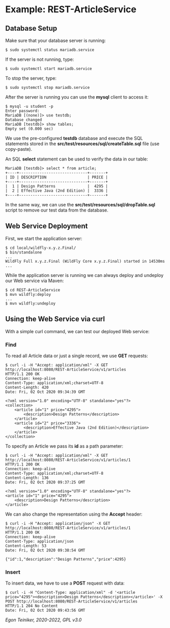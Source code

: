 # Example: REST-ArticleService

## Database Setup

Make sure that your database server is running:
```
$ sudo systemctl status mariadb.service
```
If the server is not running, type:
```
$ sudo systemctl start mariadb.service
``` 
To stop the server, type:
```
$ sudo systemctl stop mariadb.service
```

After the server is running you can use the **mysql** client to access it:
```
$ mysql -u student -p 
Enter password: 
MariaDB [(none)]> use testdb;
Database changed
MariaDB [testdb]> show tables;
Empty set (0.000 sec)
```
We use the pre-configured **testdb** database and execute the SQL statements 
stored in the **src/test/resources/sql/createTable.sql** file (use copy-paste).

An SQL **select** statement can be used to verify the data in our table:
```
MariaDB [testdb]> select * from article;
+----+------------------------------+-------+
| ID | DESCRIPTION                  | PRICE |
+----+------------------------------+-------+
|  1 | Design Patterns              |  4295 |
|  2 | Effective Java (2nd Edition) |  3336 |
+----+------------------------------+-------+
```
In the same way, we can use the **src/test/resources/sql/dropTable.sql** script
to remove our test data from the database.

## Web Service Deployment

First, we start the application server:
```
$ cd local/wildfly-x.y.z.Final/
$ bin/standalone 
...
WildFly Full x.y.z.Final (WildFly Core x.y.z.Final) started in 14530ms 
...
```
While the application server is running we can always deploy and undeploy our
Web service via Maven:
```
$ cd REST-ArticleService
$ mvn wildfly:deploy
...
$ mvn wildfly:undeploy
```

## Using the Web Service via curl

With a simple curl command, we can test our deployed Web service:
 
### Find 
To read all Article data or just a single record, we use **GET** requests:
```
$ curl -i -H "Accept: application/xml" -X GET http://localhost:8080/REST-ArticleService/v1/articles
HTTP/1.1 200 OK
Connection: keep-alive
Content-Type: application/xml;charset=UTF-8
Content-Length: 420
Date: Fri, 02 Oct 2020 09:34:39 GMT

<?xml version="1.0" encoding="UTF-8" standalone="yes"?>
<collection>
    <article id="1" price="4295">
        <description>Design Patterns</description>
    </article>
    <article id="2" price="3336">
        <description>Effective Java (2nd Edition)</description>
    </article>   
</collection>
```

To specify an Article we pass its **id** as a path parameter:
 
``` 
$ curl -i -H "Accept: application/xml" -X GET http://localhost:8080/REST-ArticleService/v1/articles/1
HTTP/1.1 200 OK
Connection: keep-alive
Content-Type: application/xml;charset=UTF-8
Content-Length: 136
Date: Fri, 02 Oct 2020 09:37:25 GMT

<?xml version="1.0" encoding="UTF-8" standalone="yes"?>
<article id="1" price="4295">
    <description>Design Patterns</description>
</article>
``` 

We can also change the representation using the **Accept** header:
```
$ curl -i -H "Accept: application/json" -X GET http://localhost:8080/REST-ArticleService/v1/articles/1
HTTP/1.1 200 OK
Connection: keep-alive
Content-Type: application/json
Content-Length: 53
Date: Fri, 02 Oct 2020 09:38:54 GMT

{"id":1,"description":"Design Patterns","price":4295}
```

### Insert
To insert data, we have to use a **POST** request with data:
```
$ curl -i -H "Content-Type: application/xml" -d '<article price="4295"><description>Design Patterns</description></article>' -X POST http://localhost:8080/REST-ArticleService/v1/articles
HTTP/1.1 204 No Content
Date: Fri, 02 Oct 2020 09:43:56 GMT
```

*Egon Teiniker, 2020-2022, GPL v3.0*